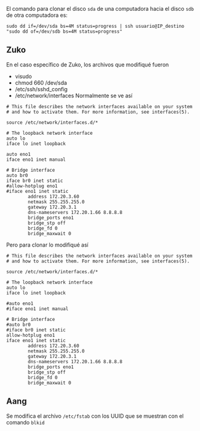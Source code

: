 El comando para clonar el disco `sda` de una computadora hacia el disco `sdb` de otra computadora es:
```
sudo dd if=/dev/sda bs=4M status=progress | ssh usuario@IP_destino "sudo dd of=/dev/sdb bs=4M status=progress"
```

Zuko
-----
En el caso específico de Zuko, los archivos que modifiqué fueron
- visudo
- chmod 660 /dev/sda 
- /etc/ssh/sshd_config
- /etc/network/interfaces
  Normalmente se ve así
```
# This file describes the network interfaces available on your system
# and how to activate them. For more information, see interfaces(5).

source /etc/network/interfaces.d/*

# The loopback network interface
auto lo
iface lo inet loopback

auto eno1
iface eno1 inet manual

# Bridge interface
auto br0
iface br0 inet static
#allow-hotplug eno1 
#iface eno1 inet static
        address 172.20.3.60
        netmask 255.255.255.0
        gateway 172.20.3.1
        dns-nameservers 172.20.1.66 8.8.8.8
        bridge_ports eno1
        bridge_stp off
        bridge_fd 0
        bridge_maxwait 0

```
  Pero para clonar lo modifiqué así
```
# This file describes the network interfaces available on your system
# and how to activate them. For more information, see interfaces(5).

source /etc/network/interfaces.d/*

# The loopback network interface
auto lo
iface lo inet loopback

#auto eno1
#iface eno1 inet manual

# Bridge interface
#auto br0
#iface br0 inet static
allow-hotplug eno1 
iface eno1 inet static
        address 172.20.3.60
        netmask 255.255.255.0
        gateway 172.20.3.1
        dns-nameservers 172.20.1.66 8.8.8.8
        bridge_ports eno1
        bridge_stp off
        bridge_fd 0
        bridge_maxwait 0
```

  
Aang
-----
Se modifica el archivo `/etc/fstab` con los UUID que se muestran con el comando `blkid`
